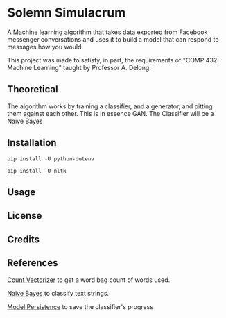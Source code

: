 # Solemn Simulacrum
A Machine learning algorithm that takes data exported from Facebook messenger conversations and uses it to build a model that can respond to messages how you would. 

This project was made to satisfy, in part, the requirements of "COMP 432: Machine Learning" taught by Professor A. Delong. 

## Theoretical
The algorithm works by training a classifier, and a generator, and pitting them against each other.
This is in essence GAN. The Classifier will be a Naive Bayes

## Installation
`pip install -U python-dotenv`

`pip install -U nltk`
## Usage

## License

## Credits

## References
[Count Vectorizer](https://scikit-learn.org/stable/modules/generated/sklearn.feature_extraction.text.CountVectorizer.html)
to get a word bag count of words used. 

[Naive Bayes](https://scikit-learn.org/stable/modules/naive_bayes.html) to classify text strings.

[Model Persistence](https://scikit-learn.org/stable/modules/model_persistence.html) to save the classifier's progress
